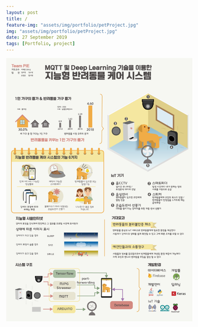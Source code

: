 ```yaml
---
layout: post
title: /
feature-img: "assets/img/portfolio/petProject.jpg"
img: "assets/img/portfolio/petProject.jpg"
date: 27 September 2019
tags: [Portfolio, project]
---
```



![프로젝트 전체 설명서](/assets/img/portfolio/petProject.jpg)
